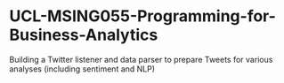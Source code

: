 # UCL-MSING055-Programming-for-Business-Analytics
Building a Twitter listener and data parser to prepare Tweets for various analyses (including sentiment and NLP)
